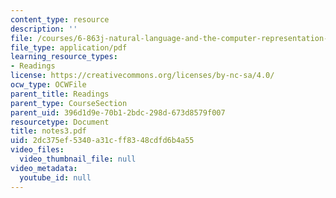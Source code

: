 ```yaml
---
content_type: resource
description: ''
file: /courses/6-863j-natural-language-and-the-computer-representation-of-knowledge-spring-2003/2dc375ef5340a31cff8348cdfd6b4a55_notes3.pdf
file_type: application/pdf
learning_resource_types:
- Readings
license: https://creativecommons.org/licenses/by-nc-sa/4.0/
ocw_type: OCWFile
parent_title: Readings
parent_type: CourseSection
parent_uid: 396d1d9e-70b1-2bdc-298d-673d8579f007
resourcetype: Document
title: notes3.pdf
uid: 2dc375ef-5340-a31c-ff83-48cdfd6b4a55
video_files:
  video_thumbnail_file: null
video_metadata:
  youtube_id: null
---
```

